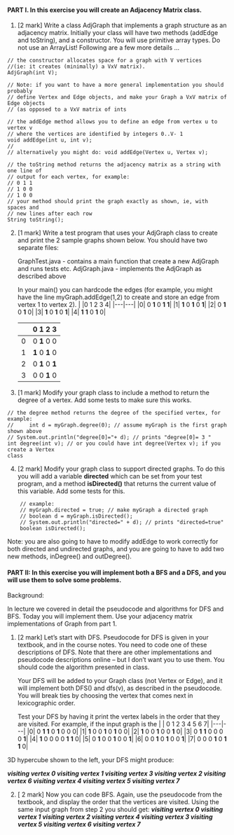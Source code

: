 #### PART I. In this exercise you will create an Adjacency Matrix class.

1. [2 mark] Write a class AdjGraph that implements a graph structure as an adjacency matrix. Initially your class will have two methods (addEdge and toString), and a constructor. You will use primitive array types. Do not use an ArrayList! Following are a few more details ...

```
// the constructor allocates space for a graph with V vertices
//(ie: it creates (minimally) a VxV matrix).
AdjGraph(int V);

// Note: if you want to have a more general implementation you should probably
// define Vertex and Edge objects, and make your Graph a VxV matrix of Edge objects
// (as opposed to a VxV matrix of ints

// the addEdge method allows you to define an edge from vertex u to vertex v
// where the vertices are identified by integers 0..V- 1
void addEdge(int u, int v);
//
// alternatively you might do: void addEdge(Vertex u, Vertex v);

// the toString method returns the adjacency matrix as a string with one line of
// output for each vertex, for example:
// 0 1 1
// 1 0 0
// 1 0 0
// your method should print the graph exactly as shown, ie, with spaces and
// new lines after each row
String toString();
```
2. [1 mark] Write a test program that uses your AdjGraph class to create and print the 2 sample graphs shown below. You should have two separate files:

    GraphTest.java - contains a main function that create a new AdjGraph and runs tests etc.
    AdjGraph.java - implements the AdjGraph as described above

    In your main() you can hardcode the edges (for example, you might have the line myGraph.addEdge(1,2) to create and store an edge from vertex 1 to vertex 2).
    |  |0 1 2 3 4|
    |---|---|
    |0| 0 **1** 0 **1** **1**|
    |1| **1** 0 **1** 0 **1**|
    |2| 0 **1** 0 **1** 0|
    |3| **1** 0 **1** 0 **1**|
    |4| **1** **1** 0 **1** 0|

    | |0 1 2 3|
    |---|---|
    |0|0 **1** 0 0|
    |1|**1** 0 **1** 0|
    |2|0 **1** 0 **1**|
    |3|0 0 **1** 0|

3. [1 mark] Modify your graph class to include a method to return the degree of a vertex. Add some tests to make sure this works.
```
// the degree method returns the degree of the specified vertex, for example:
//     int d = myGraph.degree(0); // assume myGraph is the first graph shown above
// System.out.println("degree[0]="+ d); // prints "degree[0]= 3 "
int degree(int v); // or you could have int degree(Vertex v); if you create a Vertex
class
```

4. [2 mark] Modify your graph class to support directed graphs. To do this you will add a variable **directed** which can be set from your test program, and a method **isDirected()** that returns the current value of this variable. Add some tests for this.
```
    // example:
    // myGraph.directed = true; // make myGraph a directed graph
    // boolean d = myGraph.isDirected();
    // System.out.println("directed=" + d); // prints "directed=true"
    boolean isDirected();
```

Note: you are also going to have to modify addEdge to work correctly for both directed and undirected
       graphs, and you are going to have to add two new methods, inDegree() and outDegree().


#### PART II: In this exercise you will implement both a BFS and a DFS, and you will use them to solve some problems.

Background:

In lecture we covered in detail the pseudocode and algorithms for DFS and BFS. Today you will implement them. Use your adjacency matrix implementations of Graph from part 1.

1. [2 mark] Let’s start with DFS. Pseudocode for DFS is given in your textbook, and in the course notes. You need to code one of these descriptions of DFS. Note that there are other implementations and pseudocode descriptions online – but I don’t want you to use them. You should code the algorithm presented in class.

    Your DFS will be added to your Graph class (not Vertex or Edge), and it will implement both DFS() and dfs(v), as described in the pseudocode. You will break ties by choosing the vertex that comes next in lexicographic order.

    Test your DFS by having it print the vertex labels in the order that they are visited. For example, if the input graph is the
    |  | 0 1 2 3 4 5 6 7|
    |---|---|
    |0| 0 **1** **1** 0 **1** 0 0 0|
    |1| **1** 0 0 **1** 0 **1** 0 0|
    |2| **1** 0 0 **1** 0 0 **1** 0|
    |3| 0 **1** **1** 0 0 0 0 **1**|
    |4| **1** 0 0 0 0 **1** **1** 0|
    |5| 0 **1** 0 0 **1** 0 0 **1**|
    |6| 0 0 **1** 0 **1** 0 0 **1**|
    |7| 0 0 0 **1** 0 **1** **1** 0|

3D hypercube shown to the left, your DFS might produce:

***visiting vertex 0
visiting vertex 1
visiting vertex 3
visiting vertex 2
visiting vertex 6
visiting vertex 4
visiting vertex 5
visiting vertex 7***

2. [ 2 mark] Now you can code BFS. Again, use the pseudocode from the textbook, and display the order that the vertices are visited. Using the same input graph from step 2 you should get:
    ***visiting vertex 0
    visiting vertex 1
    visiting vertex 2
    visiting vertex 4
    visiting vertex 3
    visiting vertex 5
    visiting vertex 6
    visiting vertex 7***
